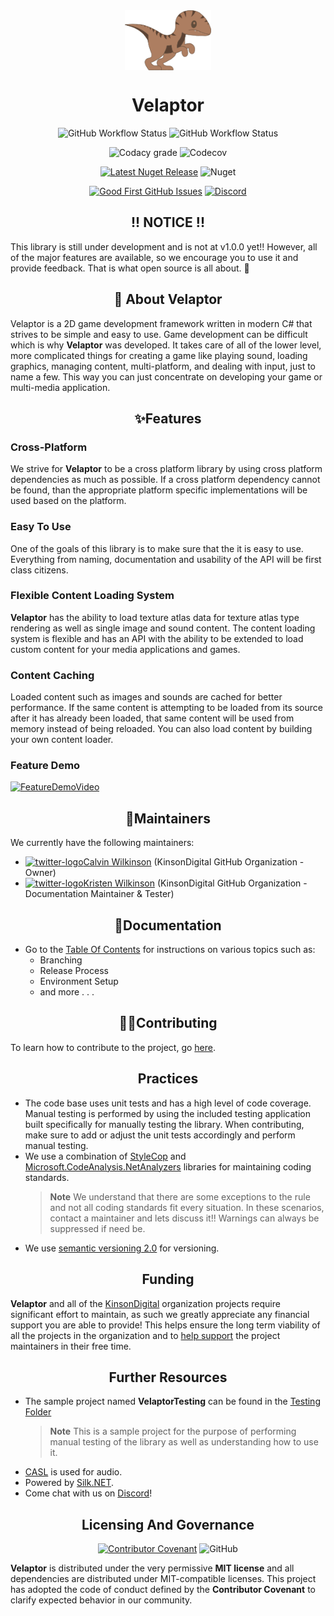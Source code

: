 <!--PRE-PROCESSING-COMMENT-START-->
<div align="center">
    <a href="#"><img align="center" src="./Documentation/Images/velaptor-logo.png" height="96"></a>
    <br />
  
</div>
<!--PRE-PROCESSING-COMMENT-STOP-->

<!--PRE-PROCESSING-UNCOMMENT-START-->
<!--
![velaptor-logo](https://raw.githubusercontent.com/KinsonDigital/Velaptor/release/v1.0.0/Documentation/Images/velaptor-logo.png)
-->
<!--PRE-PROCESSING-UNCOMMENT-STOP-->


<!--PRE-PROCESSING-COMMENT-START-->
<h1 style="border:0;font-weight:bold" align="center">Velaptor</h1>
<!--PRE-PROCESSING-COMMENT-STOP-->

<!--PRE-PROCESSING-UNCOMMENT-START-->
<!--
# **Velaptor**
-->
<!--PRE-PROCESSING-UNCOMMENT-STOP-->

<!--PRE-PROCESSING-COMMENT-START-->
<div align="center">

![GitHub Workflow Status](https://img.shields.io/github/actions/workflow/status/KinsonDigital/Velaptor/prod-release-pr-status-check.yml?color=2F8840&label=Prod%20CI%20Build&logo=GitHub)
![GitHub Workflow Status](https://img.shields.io/github/actions/workflow/status/KinsonDigital/Velaptor/prev-release-pr-status-check.yml?color=2F8840&label=Preview%20CI%20Build&logo=GitHub)

![Codacy grade](https://img.shields.io/codacy/grade/ac26b169bfb54e0fad4433d538e7d397?color=2F8840&logo=codacy)
![Codecov](https://img.shields.io/codecov/c/github/KinsonDigital/Velaptor?color=2F8840&label=Code%20Coverage&logo=codecov)

[![Latest Nuget Release](https://img.shields.io/nuget/vpre/kinsondigital.Velaptor?label=Latest%20Release&logo=nuget)](https://www.nuget.org/packages/KinsonDigital.Velaptor)
![Nuget](https://img.shields.io/nuget/dt/KinsonDigital.Velaptor?color=0094FF&label=nuget%20downloads&logo=nuget)

[![Good First GitHub Issues](https://img.shields.io/github/issues/kinsondigital/Velaptor/good%20first%20issue?color=7057ff&label=Good%20First%20Issues)](https://github.com/KinsonDigital/Velaptor/issues?q=is%3Aissue+is%3Aopen+label%3A%22good+first+issue%22)
[![Discord](https://img.shields.io/discord/481597721199902720?color=%23575CCB&label=chat%20on%20discord&logo=discord&logoColor=white)](https://discord.gg/qewu6fNgv7)
</div>
<!--PRE-PROCESSING-COMMENT-STOP-->

<!--PRE-PROCESSING-UNCOMMENT-START-->
<!--
![GitHub Workflow Status](https://img.shields.io/github/actions/workflow/status/KinsonDigital/Velaptor/prod-release-pr-status-check.yml?color=2F8840&label=Prod%20CI%20Build&logo=GitHub)
![GitHub Workflow Status](https://img.shields.io/github/actions/workflow/status/KinsonDigital/Velaptor/prev-release-pr-status-check.yml?color=2F8840&label=Preview%20CI%20Build&logo=GitHub)

![Codacy grade](https://img.shields.io/codacy/grade/ac26b169bfb54e0fad4433d538e7d397?color=2F8840&logo=codacy)
![Codecov](https://img.shields.io/codecov/c/github/KinsonDigital/Velaptor?color=2F8840&label=Code%20Coverage&logo=codecov)

[![Latest Nuget Release](https://img.shields.io/nuget/vpre/kinsondigital.Velaptor?label=Latest%20Release&logo=nuget)](https://www.nuget.org/packages/KinsonDigital.Velaptor)
![Nuget](https://img.shields.io/nuget/dt/KinsonDigital.Velaptor?color=0094FF&label=nuget%20downloads&logo=nuget)

[![Good First GitHub Issues](https://img.shields.io/github/issues/kinsondigital/Velaptor/good%20first%20issue?color=7057ff&label=Good%20First%20Issues)](https://github.com/KinsonDigital/Velaptor/issues?q=is%3Aissue+is%3Aopen+label%3A%22good+first+issue%22)
[![Discord](https://img.shields.io/discord/481597721199902720?color=%23575CCB&label=chat%20on%20discord&logo=discord&logoColor=white)](https://discord.gg/qewu6fNgv7)
-->
<!--PRE-PROCESSING-UNCOMMENT-STOP-->

<!--PRE-PROCESSING-COMMENT-START-->
<h2 style="font-weight:bold;border:0" align="center" >!! NOTICE !!</h2>
<!--PRE-PROCESSING-COMMENT-STOP-->

<!--PRE-PROCESSING-UNCOMMENT-START-->
<!--
## **!! NOTICE !!**
-->
<!--PRE-PROCESSING-UNCOMMENT-STOP-->

This library is still under development and is not at v1.0.0 yet!!  However, all of the major features are available, so we encourage you to use it and provide feedback.  That is what open source is all about. 🥳

<!--PRE-PROCESSING-COMMENT-START-->
<h2 style="font-weight:bold;border:0" align="center">📖 About Velaptor</h2>
<!--PRE-PROCESSING-COMMENT-STOP-->

<!--PRE-PROCESSING-UNCOMMENT-START-->
<!--
## **📖 About Velaptor**
-->
<!--PRE-PROCESSING-UNCOMMENT-STOP-->

Velaptor is a 2D game development framework written in modern C# that strives to be simple and easy to use.  Game development can be difficult which is why **Velaptor** was developed.  It takes care of all of the lower level, more complicated things for creating a game like playing sound, loading graphics, managing content, multi-platform, and dealing with input, just to name a few.  This way you can just concentrate on developing your game or multi-media application.

<!--PRE-PROCESSING-COMMENT-START-->
<h2 style="font-weight:bold;border:0" align="center">✨Features</h2>
<!--PRE-PROCESSING-COMMENT-STOP-->

<!--PRE-PROCESSING-UNCOMMENT-START-->
<!--
## **✨Features**
-->
<!--PRE-PROCESSING-UNCOMMENT-STOP-->

### **Cross-Platform**
We strive for **Velaptor** to be a cross platform library by using cross platform dependencies as much as possible. If a cross platform dependency cannot be found, than the appropriate platform specific implementations will be used based on the platform.

### **Easy To Use**
One of the goals of this library is to make sure that the it is easy to use.  Everything from naming, documentation and usability of the API will be first class citizens.

### **Flexible Content Loading System**
**Velaptor** has the ability to load texture atlas data for texture atlas type rendering as well as single image and sound content.  The content loading system is flexible and has an API with the ability to be extended to load custom content for your media applications and games.

### **Content Caching**
Loaded content such as images and sounds are cached for better performance.  If the same content is attempting to be loaded from its source after it has already been loaded, that same content will be used from memory instead of being reloaded. You can also load content by building your own content loader. 

<!--PRE-PROCESSING-COMMENT-START-->
### **Feature Demo**
[![FeatureDemoVideo](https://img.youtube.com/vi/rcKi-eWeUuo/0.jpg)](https://www.youtube.com/watch?v=rcKi-eWeUuo)
<!--PRE-PROCESSING-COMMENT-STOP-->

<!--PRE-PROCESSING-COMMENT-START-->
<h2 style="font-weight:bold;border:0" align="center">🔧Maintainers</h2>
<!--PRE-PROCESSING-COMMENT-STOP-->

<!--PRE-PROCESSING-UNCOMMENT-START-->
<!--
## **🔧Maintainers**
-->
<!--PRE-PROCESSING-UNCOMMENT-STOP-->

We currently have the following maintainers:
- [![twitter-logo](https://raw.githubusercontent.com/KinsonDigital/Velaptor/release/v1.0.0/Documentation/Images/twitter-logo-16x16.svg)Calvin Wilkinson](https://twitter.com/KDCoder) (KinsonDigital GitHub Organization - Owner)
- [![twitter-logo](https://raw.githubusercontent.com/KinsonDigital/Velaptor/release/v1.0.0/Documentation/Images/twitter-logo-16x16.svg)Kristen Wilkinson](https://twitter.com/kswilky) (KinsonDigital GitHub Organization - Documentation Maintainer & Tester)

<!--PRE-PROCESSING-COMMENT-START-->
<h2 style="font-weight:bold;border:0" align="center">📄Documentation</h2>

- Go to the [Table Of Contents](./Documentation/TableOfContents.md) for instructions on various topics such as:
  - Branching
  - Release Process
  - Environment Setup
  - and more . . .
<!--PRE-PROCESSING-COMMENT-STOP-->

<!--PRE-PROCESSING-UNCOMMENT-START-->
<!--
## **📄Documentation**

- Go to the [Table Of Contents](https://github.com/KinsonDigital/Velaptor/blob/release/v1.0.0/Documentation/TableOfContents.md) for instructions on various topics such as:
  - Branching
  - Release Process
  - Environment Setup
  - and more . . .
-->
<!--PRE-PROCESSING-UNCOMMENT-STOP-->

<!--PRE-PROCESSING-COMMENT-START-->
<h2 style="font-weight:bold;border:0" align="center">🙏🏼Contributing</h2>

To learn how to contribute to the project, go [here](./CONTRIBUTING.md).
<!--PRE-PROCESSING-COMMENT-STOP-->

<!--PRE-PROCESSING-UNCOMMENT-START-->
<!--
## **🙏🏼Contributing**

To learn how to contribute to the project, go [here](https://github.com/KinsonDigital/Velaptor/blob/release/v1.0.0/CONTRIBUTING.md).
-->
<!--PRE-PROCESSING-UNCOMMENT-STOP-->


<!--PRE-PROCESSING-COMMENT-START-->
<h2 style="font-weight:bold;border:0" align="center">Practices</h2>
<!--PRE-PROCESSING-COMMENT-STOP-->

<!--PRE-PROCESSING-UNCOMMENT-START-->
<!--
## **Practices**
-->
<!--PRE-PROCESSING-UNCOMMENT-STOP-->

- The code base uses unit tests and has a high level of code coverage.  Manual testing is performed by using the included testing application built specifically for manually testing the library.  When contributing, make sure to add or adjust the unit tests accordingly and perform manual testing.
- We use a combination of [StyleCop](https://github.com/DotNetAnalyzers/StyleCopAnalyzers) and [Microsoft.CodeAnalysis.NetAnalyzers](https://github.com/dotnet/roslyn-analyzers) libraries for maintaining coding standards.
   > **Note** We understand that there are some exceptions to the rule and not all coding standards fit every situation.  In these scenarios, contact a maintainer and lets discuss it!!  Warnings can always be suppressed if need be.
- We use [semantic versioning 2.0](https://semver.org/) for versioning.

<!--PRE-PROCESSING-COMMENT-START-->
<h2 style="font-weight:bold;border:0" align="center">Funding</h2>
<!--PRE-PROCESSING-COMMENT-STOP-->

<!--PRE-PROCESSING-UNCOMMENT-START-->
<!--
## **Funding**
-->
<!--PRE-PROCESSING-UNCOMMENT-STOP-->

**Velaptor** and all of the [KinsonDigital](https://github.com/KinsonDigital) organization projects require significant effort to maintain, as such we greatly appreciate any financial support you are able to provide!
This helps ensure the long term viability of all the projects in the organization and to [help support](https://github.com/sponsors/KinsonDigital) the project maintainers in their free time.

<!--PRE-PROCESSING-COMMENT-START-->
<h2 style="font-weight:bold;border:0" align="center">Further Resources</h2>
<!--PRE-PROCESSING-COMMENT-STOP-->

<!--PRE-PROCESSING-UNCOMMENT-START-->
<!--
## **Further Resources**
-->
<!--PRE-PROCESSING-UNCOMMENT-STOP-->

- The sample project named **VelaptorTesting** can be found in the [Testing Folder](https://github.com/KinsonDigital/Velaptor/tree/release/v1.0.0/Testing/VelaptorTesting)
  > **Note**
  > This is a sample project for the purpose of performing manual testing of the library as well as understanding how to use it.
- [CASL](https://github.com/KinsonDigital/CASL) is used for audio.
- Powered by [Silk.NET](https://github.com/dotnet/Silk.NET).
- Come chat with us on [Discord](https://discord.gg/qewu6fNgv7)!

<!--PRE-PROCESSING-COMMENT-START-->
<h2 style="font-weight:bold;border:0" align="center">Licensing And Governance</h2>
<!--PRE-PROCESSING-COMMENT-STOP-->

<!--PRE-PROCESSING-UNCOMMENT-START-->
<!--
## **Licensing And Governance**
-->
<!--PRE-PROCESSING-UNCOMMENT-STOP-->

<!--PRE-PROCESSING-COMMENT-START-->
<div align="center">

[![Contributor Covenant](https://img.shields.io/badge/Contributor%20Covenant-2.0-4baaaa.svg?style=flat)](code_of_conduct.md)
![GitHub](https://img.shields.io/github/license/kinsondigital/velaptor)
</div>
<!--PRE-PROCESSING-COMMENT-STOP-->

<!--PRE-PROCESSING-UNCOMMENT-START-->
<!--
[![Contributor Covenant](https://img.shields.io/badge/Contributor%20Covenant-2.0-4baaaa.svg?style=flat)](code_of_conduct.md)
![GitHub](https://img.shields.io/github/license/kinsondigital/velaptor)
-->
<!--PRE-PROCESSING-UNCOMMENT-STOP-->

**Velaptor** is distributed under the very permissive **MIT license** and all dependencies are distributed under MIT-compatible licenses.
This project has adopted the code of conduct defined by the **Contributor Covenant** to clarify expected behavior in our community.
